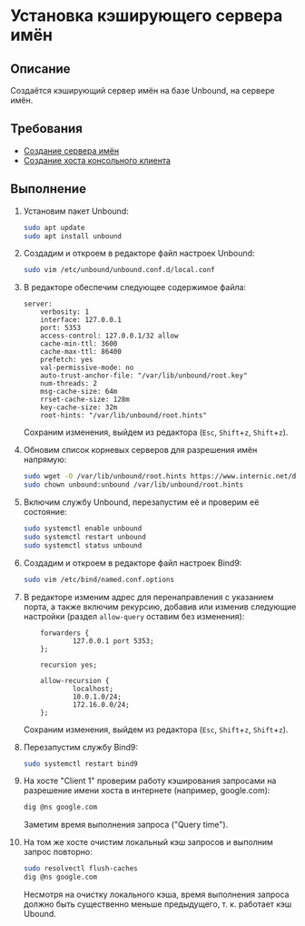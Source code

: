 # Установка кэширующего сервера имён

## Описание

Создаётся кэширующий сервер имён на базе Unbound, на сервере имён.

## Требования

* [Создание сервера имён](ns.md)
* [Создание хоста консольного клиента](client-cli.md)

## Выполнение

1. Установим пакет Unbound:

    ```sh
    sudo apt update
    sudo apt install unbound
    ```

2. Создадим и откроем в редакторе файл настроек Unbound:

    ```sh
    sudo vim /etc/unbound/unbound.conf.d/local.conf
    ```

3. В редакторе обеспечим следующее содержимое файла:

    ```config
    server:
        verbosity: 1
        interface: 127.0.0.1  
        port: 5353  
        access-control: 127.0.0.1/32 allow  
        cache-min-ttl: 3600  
        cache-max-ttl: 86400  
        prefetch: yes  
        val-permissive-mode: no
        auto-trust-anchor-file: "/var/lib/unbound/root.key"
        num-threads: 2  
        msg-cache-size: 64m  
        rrset-cache-size: 128m  
        key-cache-size: 32m  
        root-hints: "/var/lib/unbound/root.hints"
    ```

    Сохраним изменения, выйдем из редактора (`Esc`, `Shift`+`z`, `Shift`+`z`).

4. Обновим список корневых серверов для разрешения имён напрямую:

    ```sh
    sudo wget -O /var/lib/unbound/root.hints https://www.internic.net/domain/named.cache
    sudo chown unbound:unbound /var/lib/unbound/root.hints
    ```

5. Включим службу Unbound, перезапустим её и проверим её состояние:

    ```sh
    sudo systemctl enable unbound
    sudo systemctl restart unbound
    sudo systemctl status unbound
    ```

6. Создадим и откроем в редакторе файл настроек Bind9:

    ```sh
    sudo vim /etc/bind/named.conf.options
    ```

7. В редакторе изменим адрес для перенаправления с указанием порта, а также включим рекурсию, добавив или изменив следующие настройки (раздел `allow-query` оставим без изменения):

    ```config
        forwarders {
                127.0.0.1 port 5353;
        };

        recursion yes;

        allow-recursion {
                localhost;
                10.0.1.0/24;
                172.16.0.0/24;
        };
    ```

    Сохраним изменения, выйдем из редактора (`Esc`, `Shift`+`z`, `Shift`+`z`).

8. Перезапустим службу Bind9:

    ```sh
    sudo systemctl restart bind9
    ```

9. На хосте "Client 1" проверим работу кэширования запросами на разрешение имени хоста в интернете (например, google.com):

    ```sh
    dig @ns google.com
    ```

    Заметим время выполнения запроса ("Query time").

10. На том же хосте очистим локальный кэш запросов и выполним запрос повторно:

    ```sh
    sudo resolvectl flush-caches
    dig @ns google.com
    ```

    Несмотря на очистку локального кэша, время выполнения запроса должно быть существенно меньше предыдущего, т. к. работает кэш Ubound.
